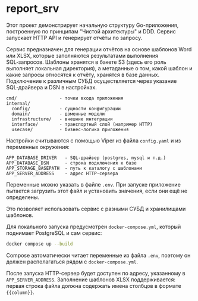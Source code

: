 # report_srv

Этот проект демонстрирует начальную структуру Go-приложения, построенную по принципам
"Чистой архитектуры" и DDD. Сервис запускает HTTP API и генерирует отчёты по запросу.

Сервис предназначен для генерации отчётов на основе шаблонов Word или XLSX,
которые заполняются результатами выполнения SQL‑запросов. Шаблоны хранятся в
бакете S3 (здесь его роль выполняет локальная директория), а метаданные о том,
какой шаблон и какие запросы относятся к отчёту, хранятся в базе данных.
Подключение к различным СУБД осуществляется через указание SQL‑драйвера и DSN в настройках.

```
cmd/                - точки входа приложения
internal/
  config/           - сущности конфигурации
  domain/           - доменные модели
  infrastructure/   - внешние интеграции
  interface/        - транспортный слой (например HTTP)
  usecase/          - бизнес‑логика приложения
```

Настройки считываются с помощью Viper из файла `config.yaml` и из переменных окружения:

```
APP_DATABASE_DRIVER   - SQL‑драйвер (postgres, mysql и т.д.)
APP_DATABASE_DSN      - строка подключения к базе
APP_STORAGE_BASEPATH  - путь к каталогу с шаблонами
APP_SERVER_ADDRESS    - адрес HTTP-сервера
```

Переменные можно указать в файле `.env`. При запуске приложение пытается
загрузить этот файл и установить значения, если они ещё не определены.

Это позволяет использовать сервис с разными СУБД и хранилищами шаблонов.

Для локального запуска предусмотрен `docker-compose.yml`, который поднимает
PostgreSQL и сам сервис:

```bash
docker compose up --build
```
Compose автоматически читает переменные из файла `.env`, поэтому он должен
располагаться рядом с `docker-compose.yml`.

После запуска HTTP-сервер будет доступен по адресу, указанному в `APP_SERVER_ADDRESS`.
Заполнение шаблонов XLSX поддерживается: первая строка файла должна содержать
имена столбцов в формате `{{column}}`.
